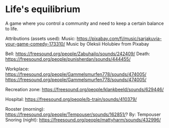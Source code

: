 # Life's equilibrium
A game where you control a community and need to keep a certain balance to life.

Attributions (assets used):
Music: https://pixabay.com/fi/music/sarjakuvia-your-game-comedy-173310/ Music by Oleksii Holubiev from Pixabay

Bell: https://freesound.org/people/Zabuhailo/sounds/242409/
Death: https://freesound.org/people/punisherdan/sounds/444455/

Workplace: https://freesound.org/people/Gammelsmurfen778/sounds/474005/
https://freesound.org/people/Gammelsmurfen778/sounds/474005/

Recreation zone: https://freesound.org/people/klankbeeld/sounds/629446/

Hospital: https://freesound.org/people/b-train/sounds/410379/

Rooster (morning): https://freesound.org/people/Tempouser/sounds/162851/? By: Tempouser
Snoring (night): https://freesound.org/people/mattyharm/sounds/432996/
